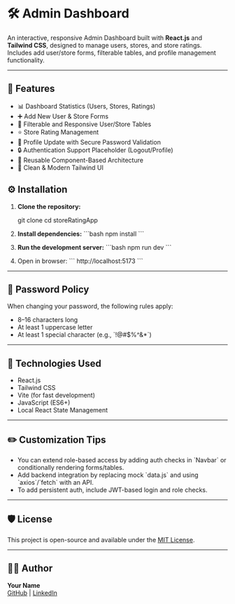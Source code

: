 # 🛠️ Admin Dashboard

An interactive, responsive Admin Dashboard built with **React.js** and **Tailwind CSS**, designed to manage users, stores, and store ratings. Includes add user/store forms, filterable tables, and profile management functionality.

---

## 🚀 Features

- 📊 Dashboard Statistics (Users, Stores, Ratings)
- ➕ Add New User & Store Forms
- 🧾 Filterable and Responsive User/Store Tables
- ⭐ Store Rating Management
- 👤 Profile Update with Secure Password Validation
- 🔒 Authentication Support Placeholder (Logout/Profile)
- 🔄 Reusable Component-Based Architecture
- 💅 Clean & Modern Tailwind UI

## ⚙️ Installation

1. **Clone the repository:**
   
   git clone 
   cd storeRatingApp
   

2. **Install dependencies:**
   \`\`\`bash
   npm install
   \`\`\`

3. **Run the development server:**
   \`\`\`bash
   npm run dev
   \`\`\`

4. Open in browser:
   \`\`\`
   http://localhost:5173
   \`\`\`

---

## 🔑 Password Policy

When changing your password, the following rules apply:
- 8–16 characters long
- At least 1 uppercase letter
- At least 1 special character (e.g., \`!@#$%^&*\`)

---

## 🧪 Technologies Used

- React.js
- Tailwind CSS
- Vite (for fast development)
- JavaScript (ES6+)
- Local React State Management

---

## ✏️ Customization Tips

- You can extend role-based access by adding auth checks in \`Navbar\` or conditionally rendering forms/tables.
- Add backend integration by replacing mock \`data.js\` and using \`axios\`/\`fetch\` with an API.
- To add persistent auth, include JWT-based login and role checks.

---

## 🛡️ License

This project is open-source and available under the [MIT License](LICENSE).

---

## 🙋‍♂️ Author

**Your Name**  
[GitHub](https://github.com/your-username) | [LinkedIn](https://linkedin.com/in/your-name)
